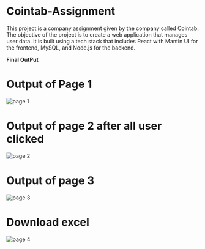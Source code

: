 # Cointab-Assignment
This project is a company assignment given by the company called Cointab. The objective of the project is to create a web application that manages user data. It is built using a tech stack that includes React with Mantin UI for the frontend, MySQL, and Node.js for the backend.

**Final OutPut**

# Output of Page 1

![page 1](https://github.com/Maheshpal47/Cointab-Assignment/assets/47049207/bd7313b0-181e-4b4e-b850-e8dd3c728b82)

# Output of page 2 after all user clicked

![page 2](https://github.com/Maheshpal47/Cointab-Assignment/assets/47049207/dba6e390-612d-4114-a5c7-549a14f80654)

# Output of page 3

![page 3](https://github.com/Maheshpal47/Cointab-Assignment/assets/47049207/a29bc0d6-3225-4940-8f09-786164a43e6d)

# Download excel

![page 4](https://github.com/Maheshpal47/Cointab-Assignment/assets/47049207/e5ed5d11-2368-4c3e-8631-dcec3ba924f5)
